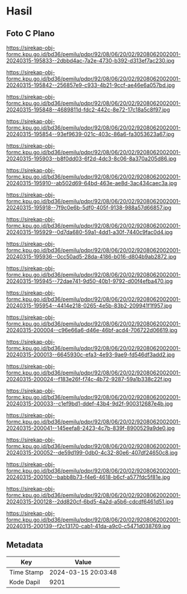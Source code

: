 # Hasil

## Foto C Plano

https://sirekap-obj-formc.kpu.go.id/bd36/pemilu/pdpr/92/08/06/20/02/9208062002001-20240315-195833--2dbbd4ac-7a2e-4730-b392-d313ef7ac230.jpg

https://sirekap-obj-formc.kpu.go.id/bd36/pemilu/pdpr/92/08/06/20/02/9208062002001-20240315-195842--256857e9-c933-4b21-9ccf-ae46e6a057bd.jpg

https://sirekap-obj-formc.kpu.go.id/bd36/pemilu/pdpr/92/08/06/20/02/9208062002001-20240315-195848--4689811d-fdc2-442c-8e72-17c18a5c8f97.jpg

https://sirekap-obj-formc.kpu.go.id/bd36/pemilu/pdpr/92/08/06/20/02/9208062002001-20240315-195854--93ef9639-021c-403c-86a6-fa3053623a67.jpg

https://sirekap-obj-formc.kpu.go.id/bd36/pemilu/pdpr/92/08/06/20/02/9208062002001-20240315-195903--b8f0dd03-6f2d-4dc3-8c06-8a370a205d86.jpg

https://sirekap-obj-formc.kpu.go.id/bd36/pemilu/pdpr/92/08/06/20/02/9208062002001-20240315-195910--ab502d69-64bd-463e-ae8d-3ac434caec3a.jpg

https://sirekap-obj-formc.kpu.go.id/bd36/pemilu/pdpr/92/08/06/20/02/9208062002001-20240315-195918--7f9c0e6b-5df0-405f-9138-988a57d66857.jpg

https://sirekap-obj-formc.kpu.go.id/bd36/pemilu/pdpr/92/08/06/20/02/9208062002001-20240315-195929--0d7da680-59a1-4dd1-a30f-7440c9fac0d4.jpg

https://sirekap-obj-formc.kpu.go.id/bd36/pemilu/pdpr/92/08/06/20/02/9208062002001-20240315-195936--0cc50ad5-28da-4186-b016-d804b9ab2872.jpg

https://sirekap-obj-formc.kpu.go.id/bd36/pemilu/pdpr/92/08/06/20/02/9208062002001-20240315-195945--72dae741-9d50-40b1-9792-d00f4efba470.jpg

https://sirekap-obj-formc.kpu.go.id/bd36/pemilu/pdpr/92/08/06/20/02/9208062002001-20240315-195954--4414e218-0265-4e5b-83b2-209941f1f957.jpg

https://sirekap-obj-formc.kpu.go.id/bd36/pemilu/pdpr/92/08/06/20/02/9208062002001-20240315-200004--c96e66a6-d46e-46bf-acd4-706722d06619.jpg

https://sirekap-obj-formc.kpu.go.id/bd36/pemilu/pdpr/92/08/06/20/02/9208062002001-20240315-200013--6645930c-efa3-4e93-9ae9-fd546df3add2.jpg

https://sirekap-obj-formc.kpu.go.id/bd36/pemilu/pdpr/92/08/06/20/02/9208062002001-20240315-200024--f183e26f-f74c-4b72-9287-59a1b338c22f.jpg

https://sirekap-obj-formc.kpu.go.id/bd36/pemilu/pdpr/92/08/06/20/02/9208062002001-20240315-200033--c1ef9bd1-ddef-43b4-9d2f-900312687e4b.jpg

https://sirekap-obj-formc.kpu.go.id/bd36/pemilu/pdpr/92/08/06/20/02/9208062002001-20240315-200041--145eefa8-2423-4c7b-839f-8900529a9de0.jpg

https://sirekap-obj-formc.kpu.go.id/bd36/pemilu/pdpr/92/08/06/20/02/9208062002001-20240315-200052--de59d199-0db0-4c32-80e6-407df24650c8.jpg

https://sirekap-obj-formc.kpu.go.id/bd36/pemilu/pdpr/92/08/06/20/02/9208062002001-20240315-200100--babb8b73-f4e6-4618-b6cf-a577fdc5f81e.jpg

https://sirekap-obj-formc.kpu.go.id/bd36/pemilu/pdpr/92/08/06/20/02/9208062002001-20240315-200128--2dd820cf-6bd5-4a2d-a5b6-cdcdf6461d51.jpg

https://sirekap-obj-formc.kpu.go.id/bd36/pemilu/pdpr/92/08/06/20/02/9208062002001-20240315-200139--f2c13170-cab1-41da-a9c0-c5471d038769.jpg


## Metadata

| Key        | Value               |
| ---------- | ------------------- |
| Time Stamp | 2024-03-15 20:03:48 |
| Kode Dapil | 9201                |



